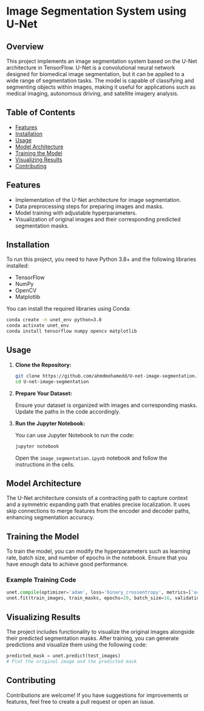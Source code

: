 # Image Segmentation System using U-Net

## Overview

This project implements an image segmentation system based on the U-Net architecture in TensorFlow. U-Net is a convolutional neural network designed for biomedical image segmentation, but it can be applied to a wide range of segmentation tasks. The model is capable of classifying and segmenting objects within images, making it useful for applications such as medical imaging, autonomous driving, and satellite imagery analysis.

## Table of Contents

- [Features](#features)
- [Installation](#installation)
- [Usage](#usage)
- [Model Architecture](#model-architecture)
- [Training the Model](#training-the-model)
- [Visualizing Results](#visualizing-results)
- [Contributing](#contributing)

## Features

- Implementation of the U-Net architecture for image segmentation.
- Data preprocessing steps for preparing images and masks.
- Model training with adjustable hyperparameters.
- Visualization of original images and their corresponding predicted segmentation masks.

## Installation

To run this project, you need to have Python 3.8+ and the following libraries installed:

- TensorFlow
- NumPy
- OpenCV
- Matplotlib

You can install the required libraries using Conda:

```bash
conda create -n unet_env python=3.8
conda activate unet_env
conda install tensorflow numpy opencv matplotlib
```

## Usage

1. **Clone the Repository:**

   ```bash
   git clone https://github.com/ahmdmohamedd/U-net-image-segmentation.git
   cd U-net-image-segmentation
   ```

2. **Prepare Your Dataset:**

   Ensure your dataset is organized with images and corresponding masks. Update the paths in the code accordingly.

3. **Run the Jupyter Notebook:**

   You can use Jupyter Notebook to run the code:

   ```bash
   jupyter notebook
   ```

   Open the `image_segmentation.ipynb` notebook and follow the instructions in the cells.

## Model Architecture

The U-Net architecture consists of a contracting path to capture context and a symmetric expanding path that enables precise localization. It uses skip connections to merge features from the encoder and decoder paths, enhancing segmentation accuracy.

## Training the Model

To train the model, you can modify the hyperparameters such as learning rate, batch size, and number of epochs in the notebook. Ensure that you have enough data to achieve good performance. 

### Example Training Code

```python
unet.compile(optimizer='adam', loss='binary_crossentropy', metrics=['accuracy'])
unet.fit(train_images, train_masks, epochs=20, batch_size=16, validation_split=0.2)
```

## Visualizing Results

The project includes functionality to visualize the original images alongside their predicted segmentation masks. After training, you can generate predictions and visualize them using the following code:

```python
predicted_mask = unet.predict(test_images)
# Plot the original image and the predicted mask
```

## Contributing

Contributions are welcome! If you have suggestions for improvements or features, feel free to create a pull request or open an issue.
